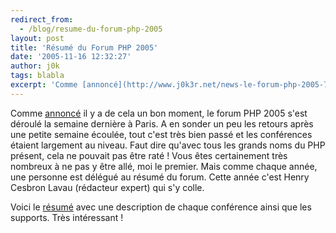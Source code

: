 ```yaml
---
redirect_from:
  - /blog/resume-du-forum-php-2005
layout: post
title: 'Résumé du Forum PHP 2005'
date: '2005-11-16 12:32:27'
author: j0k
tags: blabla
excerpt: 'Comme [annoncé](http://www.j0k3r.net/news-le-forum-php-2005-707.html) il y a de cela un bon moment, le forum PHP 2005 s''est déroulé la semaine dernière à Paris. A en sonder un peu les retours après une petite semaine écoulée, tout c''est très bien passé et les conférences étaient largement au niveau. Faut dire qu''avec tous les grands noms du PHP présent, cela ne pouvait      ...'
---
```


Comme [annoncé](http://www.j0k3r.net/news-le-forum-php-2005-707.html) il y a de cela un bon moment, le forum PHP 2005 s'est déroulé la semaine dernière à Paris. A en sonder un peu les retours après une petite semaine écoulée, tout c'est très bien passé et les conférences étaient largement au niveau. Faut dire qu'avec tous les grands noms du PHP présent, cela ne pouvait pas être raté !
Vous êtes certainement très nombreux à ne pas y être allé, moi le premier. Mais comme chaque année, une personne est délégué au résumé du forum. Cette année c'est Henry Cesbron Lavau (rédacteur expert) qui s'y colle.

Voici le [résumé](http://www.afup.org/pages/forumphp/resumes.php) avec une description de chaque conférence ainsi que les supports. Très intéressant !
